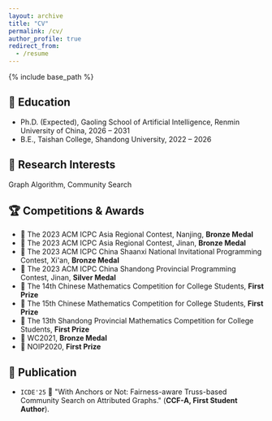 ```yaml
---
layout: archive
title: "CV"
permalink: /cv/
author_profile: true
redirect_from:
  - /resume
---
```


{% include base_path %}

## 📖 Education
- Ph.D. (Expected), Gaoling School of Artificial Intelligence, Renmin University of China, 2026 – 2031
- B.E., Taishan College, Shandong University, 2022 – 2026

## 🔭 Research Interests
Graph Algorithm, Community Search

## 🏆 Competitions & Awards
- 🥉 The 2023 ACM ICPC Asia Regional Contest, Nanjing, **Bronze Medal**
- 🥉 The 2023 ACM ICPC Asia Regional Contest, Jinan, **Bronze Medal**
- 🥉 The 2023 ACM ICPC China Shaanxi National Invitational Programming Contest, Xi'an, **Bronze Medal**
- 🥈 The 2023 ACM ICPC China Shandong Provincial Programming Contest, Jinan, **Silver Medal**
- 🥇 The 14th Chinese Mathematics Competition for College Students, **First Prize**
- 🥇 The 15th Chinese Mathematics Competition for College Students, **First Prize**
- 🥇 The 13th Shandong Provincial Mathematics Competition for College Students, **First Prize**
- 🥉 WC2021, **Bronze Medal**
- 🥇 NOIP2020, **First Prize**

## 📝 Publication 

- `ICDE'25` 🎊 "With Anchors or Not: Fairness-aware Truss-based Community Search on Attributed Graphs." (**CCF-A, First Student Author**).

